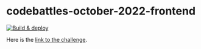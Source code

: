 # codebattles-october-2022-frontend

[![Build & deploy](https://github.com/shivan-s/codebattles-october-2022-frontend/actions/workflows/build.yml/badge.svg)](https://github.com/shivan-s/codebattles-october-2022-frontend/actions/workflows/build.yml)

Here is the [link to the challenge](https://codebattles.dev/event/dce4b8cd-b48d-4511-b4d6-b0058c179944/).
